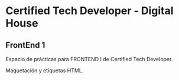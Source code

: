# Certified Tech Developer - Digital House
## FrontEnd 1
Espacio de prácticas para FRONTEND I de Certified Tech Developer.

Maquetación y etiquetas HTML.
